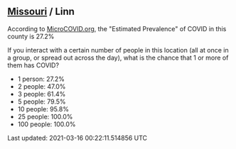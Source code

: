 
## [Missouri](/united-states/missouri) / Linn

According to [MicroCOVID.org](http://microcovid.org),
the "Estimated Prevalence" of COVID in this county is 27.2%

If you interact with a certain number of people in this location
(all at once in a group, or spread out across the day), what is the chance that
1 or more of them has COVID?

- 1 person: 27.2%
- 2 people: 47.0%
- 3 people: 61.4%
- 5 people: 79.5%
- 10 people: 95.8%
- 25 people: 100.0%
- 100 people: 100.0%

Last updated: 2021-03-16 00:22:11.514856 UTC
